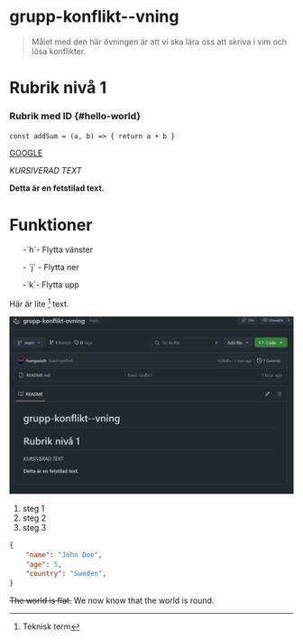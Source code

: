 # grupp-konflikt--vning
> Målet med den här övningen är att vi ska lära oss att skriva i vim och lösa konflikter.
# Rubrik nivå 1

### Rubrik med ID {#hello-world}

``
const addSum = (a, b) => {
    return a + b
}
``

[GOOGLE](https://www.google.se/)

*KURSIVERAD TEXT*

**Detta är en fetstilad text.**
# Funktioner
<ul>-`h`- Flytta vänster</ul>
<ul>- `j` - Flytta ner</ul>
<ul>-`k`- Flytta upp</ul>

Här är lite [^1] text.
[^1]: Teknisk term



![Image of the project UI](./imageprojectui.png)

1. steg 1
2. steg 2
3. steg 3

```json
{
    "name": "John Doe",
    "age": 5,
    "country": "Sweden",
}
```

~~The world is flat.~~ We now know that the world is round.


